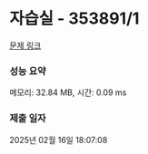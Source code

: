# 자습실 - 353891/1 

[문제 링크](https://level.goorm.io/exam/353891/%EC%9E%90%EC%8A%B5%EC%8B%A4/quiz/1) 

### 성능 요약

메모리: 32.84 MB, 시간: 0.09 ms

### 제출 일자

2025년 02월 16일 18:07:08

